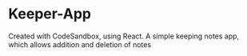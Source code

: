 # Keeper-App
Created with CodeSandbox, using React. A simple keeping notes app, which allows addition and deletion of notes
